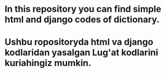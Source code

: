 # In this repository you can find simple html and django codes of dictionary.
# Ushbu ropositoryda html va django kodlaridan yasalgan Lug'at kodlarini kuriahingiz mumkin.
